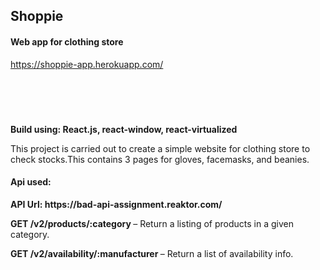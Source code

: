 <h2>Shoppie</h2>
<h4>Web app for clothing store</h4>

<a href="https://shoppie-app.herokuapp.com/" target="_blank">https://shoppie-app.herokuapp.com/</a>
</br></br>
<div style="margin-top:70px;">
    <strong>Build using: React.js, react-window, react-virtualized</strong>
</div>

<div style={margin-top:70px;}>
    <p>This project is carried out to create a simple website for clothing store to check stocks.This contains 3 pages for gloves, facemasks, and beanies.</p>
</div>

<div style={margin-top:70px;}>
    <h4>Api used: </h4>
    <strong>API Url: https://bad-api-assignment.reaktor.com/</strong></p>
    <p><strong>GET /v2/products/:category </strong> – Return a listing of products in a given category.</p>
    <p><strong>GET /v2/availability/:manufacturer </strong> – Return a list of availability info.</p>
</div>


